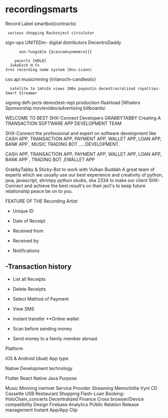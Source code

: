 # recordingsmarts
Record Label smartbot(contracts)
     
     various shopping Racksnject circulator
sign-ups UNITEDm- 
       digital distributors DecentroDaddy
          
          non-fungible {$cascomvynmemro{{{

        pacertz [HOLO]
      JukeExch H.fx
    3rns recording name system (Dns-icann)

css api musicmining {trilanochi-candlestix}


      satelite to 1mto1k views 100x payoutin decentracralized royalties-Smart Streamer
signing defi-jects demo(test-rep) production-flashload |Whalers Sponsorship
      movievideo/advertising billboards/ 


WELCOME TO BEST SHX-Connect Developers GRABBYTABBY Creating A TRANSACTION SOFTWARE APP DEVELOPMENT TEAM

SHX-Connect the professional and expert on software development like CASH APP, TRANSACTION APP, PAYMENT APP, WALLET APP, LOAN APP, BANK APP , MUSIC TRADING BOT .....DEVELOPMENT.

CASH APP, TRANSACTION APP, PAYMENT APP, WALLET APP, LOAN APP, BANK APP , TRADING BOT ,EWALLET APP



GrabbyTabby & Sticky-Bot to work with Vulkan Buddah A great team of experts which we usually use our best experience and creativity of python, java, javascript, shrimpy python studio, sha 2334 to make our client SHX-Connect and achieve the best result's on their ject's to keep future relationship peace be on to you.


FEATURE OF THE Recording Artist



- Unique ID

- Date of Receipt

- Received from

- Received by

- Notifications

-Transaction history
-----------------------
- List all Receipts
- Delete Receipts
- Select Method of Payment

- View SMS

- Instant transfer
**Online wallet

- Scan before sending money
- Send money to a family member abroad.



Platform

iOS & Android (dual)
App type

Native
Development technology

Flutter
React Native
Java
Purpose

Music
Minining
inertnet Service Provider
Streaming
Memorbillia Vynl CD Cassette USB
Restaurant
Shopping
Flash-Loan
Booking-HoloChain_concerts
Decentralized Finance
Cross browser/Device compatibility
Design
Firebase
Analytics
PUblic Relation Release management
Instant App/App Clip

